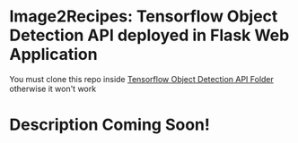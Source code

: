 # Image2Recipes: Tensorflow Object Detection API deployed in Flask Web Application

You must clone this repo inside <a href="https://github.com/tensorflow/models/tree/master/research/object_detection">Tensorflow Object Detection API Folder</a> otherwise it won't work

# Description Coming Soon!

<img src="http://gifmaker.me/PlayGIFAnimation.php?folder=2017121515p8o3iVdlTBVSNcBW8tP8is&file=output_CDOJvu.gif" alt="">
